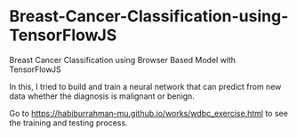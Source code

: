 # Breast-Cancer-Classification-using-TensorFlowJS
Breast Cancer Classification using Browser Based Model with TensorFlowJS 

In this, I tried to build and train a neural network that can predict from new data whether the diagnosis is malignant or benign. 

Go to https://habiburrahman-mu.github.io/works/wdbc_exercise.html to see the training and testing process.
